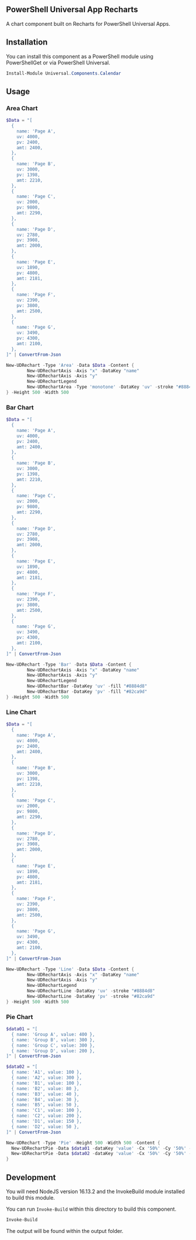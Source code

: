 ## PowerShell Universal App Recharts

A chart component built on Recharts for PowerShell Universal Apps. 

## Installation

You can install this component as a PowerShell module using PowerShellGet or via PowerShell Universal.

```powershell
Install-Module Universal.Components.Calendar
```

## Usage

### Area Chart

```powershell
$Data = "[
  {
    name: 'Page A',
    uv: 4000,
    pv: 2400,
    amt: 2400,
  },
  {
    name: 'Page B',
    uv: 3000,
    pv: 1398,
    amt: 2210,
  },
  {
    name: 'Page C',
    uv: 2000,
    pv: 9800,
    amt: 2290,
  },
  {
    name: 'Page D',
    uv: 2780,
    pv: 3908,
    amt: 2000,
  },
  {
    name: 'Page E',
    uv: 1890,
    pv: 4800,
    amt: 2181,
  },
  {
    name: 'Page F',
    uv: 2390,
    pv: 3800,
    amt: 2500,
  },
  {
    name: 'Page G',
    uv: 3490,
    pv: 4300,
    amt: 2100,
  },
]" | ConvertFrom-Json

New-UDRechart -Type 'Area' -Data $Data -Content {
        New-UDRechartAxis -Axis "x" -DataKey "name"
        New-UDRechartAxis -Axis "y"
        New-UDRechartLegend
        New-UDRechartArea -Type 'monotone' -DataKey 'uv' -stroke "#8884d8" -fill "#444fff" 
} -Height 500 -Width 500
```

### Bar Chart

```powershell
$Data = "[
  {
    name: 'Page A',
    uv: 4000,
    pv: 2400,
    amt: 2400,
  },
  {
    name: 'Page B',
    uv: 3000,
    pv: 1398,
    amt: 2210,
  },
  {
    name: 'Page C',
    uv: 2000,
    pv: 9800,
    amt: 2290,
  },
  {
    name: 'Page D',
    uv: 2780,
    pv: 3908,
    amt: 2000,
  },
  {
    name: 'Page E',
    uv: 1890,
    pv: 4800,
    amt: 2181,
  },
  {
    name: 'Page F',
    uv: 2390,
    pv: 3800,
    amt: 2500,
  },
  {
    name: 'Page G',
    uv: 3490,
    pv: 4300,
    amt: 2100,
  },
]" | ConvertFrom-Json

New-UDRechart -Type 'Bar' -Data $Data -Content {
        New-UDRechartAxis -Axis "x" -DataKey "name"
        New-UDRechartAxis -Axis "y"
        New-UDRechartLegend
        New-UDRechartBar -DataKey 'uv' -fill "#8884d8" 
        New-UDRechartBar -DataKey 'pv' -fill "#82ca9d" 
} -Height 500 -Width 500
```


### Line Chart

```powershell
$Data = "[
  {
    name: 'Page A',
    uv: 4000,
    pv: 2400,
    amt: 2400,
  },
  {
    name: 'Page B',
    uv: 3000,
    pv: 1398,
    amt: 2210,
  },
  {
    name: 'Page C',
    uv: 2000,
    pv: 9800,
    amt: 2290,
  },
  {
    name: 'Page D',
    uv: 2780,
    pv: 3908,
    amt: 2000,
  },
  {
    name: 'Page E',
    uv: 1890,
    pv: 4800,
    amt: 2181,
  },
  {
    name: 'Page F',
    uv: 2390,
    pv: 3800,
    amt: 2500,
  },
  {
    name: 'Page G',
    uv: 3490,
    pv: 4300,
    amt: 2100,
  },
]" | ConvertFrom-Json

New-UDRechart -Type 'Line' -Data $Data -Content {
        New-UDRechartAxis -Axis "x" -DataKey "name"
        New-UDRechartAxis -Axis "y"
        New-UDRechartLegend
        New-UDRechartLine -DataKey 'uv' -stroke "#8884d8" 
        New-UDRechartLine -DataKey 'pv' -stroke "#82ca9d" 
} -Height 500 -Width 500
```

### Pie Chart

```powershell
$data01 = "[
  { name: 'Group A', value: 400 },
  { name: 'Group B', value: 300 },
  { name: 'Group C', value: 300 },
  { name: 'Group D', value: 200 },
]" | ConvertFrom-Json

$data02 = "[
  { name: 'A1', value: 100 },
  { name: 'A2', value: 300 },
  { name: 'B1', value: 100 },
  { name: 'B2', value: 80 },
  { name: 'B3', value: 40 },
  { name: 'B4', value: 30 },
  { name: 'B5', value: 50 },
  { name: 'C1', value: 100 },
  { name: 'C2', value: 200 },
  { name: 'D1', value: 150 },
  { name: 'D2', value: 50 },
]" | ConvertFrom-Json

New-UDRechart -Type 'Pie' -Height 500 -Width 500 -Content {
  New-UDRechartPie -Data $data01 -dataKey 'value' -Cx '50%' -Cy '50%' -OuterRadius 60 -Fill "#8884d8"
  New-UDRechartPie -Data $data02 -dataKey 'value' -Cx '50%' -Cy '50%' -InnerRadius 70 -OuterRadius 90 -Fill "#82ca9d" -Label
}
```

## Development

You will need NodeJS version 16.13.2 and the InvokeBuild module installed to build this module. 

You can run `Invoke-Build` within this directory to build this component.

```powershell
Invoke-Build
```

The output will be found within the output folder.